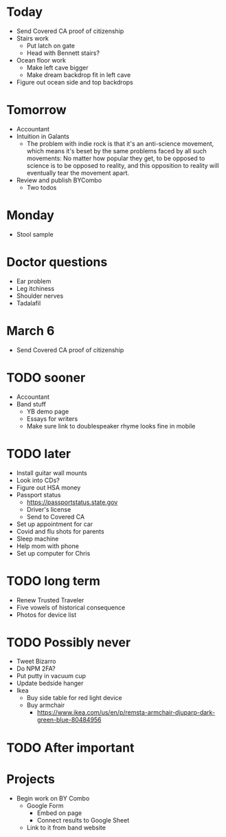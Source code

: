 # Today
* Send Covered CA proof of citizenship
* Stairs work
    * Put latch on gate
    * Head with Bennett stairs?
* Ocean floor work
    * Make left cave bigger
    * Make dream backdrop fit in left cave
* Figure out ocean side and top backdrops

# Tomorrow
* Accountant
* Intuition in Galants
    * The problem with indie rock is that it's an anti-science movement, which means it's beset by the same problems faced by all such movements: No matter how popular they get, to be opposed to science is to be opposed to reality, and this opposition to reality will eventually tear the movement apart.
* Review and publish BYCombo
    * Two todos

# Monday
* Stool sample

# Doctor questions
* Ear problem
* Leg itchiness
* Shoulder nerves
* Tadalafil

# March 6
* Send Covered CA proof of citizenship

# TODO sooner
* Accountant
* Band stuff
    * YB demo page
    * Essays for writers
    * Make sure link to doublespeaker rhyme looks fine in mobile

# TODO later
* Install guitar wall mounts
* Look into CDs?
* Figure out HSA money
* Passport status
    * https://passportstatus.state.gov
    * Driver's license
    * Send to Covered CA
* Set up appointment for car
* Covid and flu shots for parents
* Sleep machine
* Help mom with phone
* Set up computer for Chris

# TODO long term
* Renew Trusted Traveler
* Five vowels of historical consequence
* Photos for device list

# TODO Possibly never
* Tweet Bizarro
* Do NPM 2FA?
* Put putty in vacuum cup
* Update bedside hanger
* Ikea
    * Buy side table for red light device
    * Buy armchair
        * https://www.ikea.com/us/en/p/remsta-armchair-djuparp-dark-green-blue-80484956

# TODO After important
<!-- * Didi past ending
    * Make sketch to scan
        * Photo scrapbook
    * Implement -->
<!-- * My 100,000th Dream
    * Create Illustrator file
    * Add dream final presence
    * Design and draw dream final -->

# Projects
* Begin work on BY Combo
    * Google Form
        * Embed on page
        * Connect results to Google Sheet
    * Link to it from band website